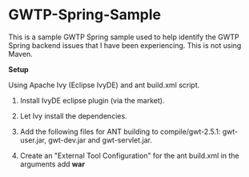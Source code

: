 GWTP-Spring-Sample
==================

This is a sample GWTP Spring sample used to help identify the GWTP Spring backend issues that I have been experiencing. This is not using Maven.

**Setup**

Using Apache Ivy (Eclipse IvyDE) and ant build.xml script.

1) Install IvyDE eclipse plugin (via the market).

2) Let Ivy install the dependencies.

3) Add the following files for ANT building to compile/gwt-2.5.1: gwt-user.jar, gwt-dev.jar and gwt-servlet.jar.

4) Create an "External Tool Configuration" for the ant build.xml in the arguments add **war**
